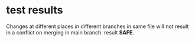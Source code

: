 # test results
Changes at different places in different branches in same file will not result in a conflict on merging in main branch. result **SAFE**.
